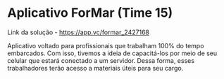 # Aplicativo ForMar (Time 15)
Link da solução - https://app.vc/formar_2427168

Aplicativo voltado para profissionais que trabalham 100% do tempo embarcados. Com isso, tivemos a ideia de capacitá-los por meio de seu celular que estará conectado a um servidor.
Dessa forma, esses trabalhadores terão acesso a materiais úteis para seu cargo.



